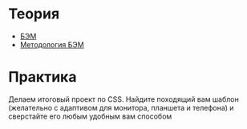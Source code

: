 # Теория

- [БЭМ](https://ru.bem.info/methodology/)
- [Методология БЭМ](https://www.youtube.com/watch?v=HihYQVuH64U)

# Практика

Делаем итоговый проект по CSS. Найдите походящий вам шаблон (желательно с адаптивом для монитора, планшета и телефона) и сверстайте его любым удобным вам способом
